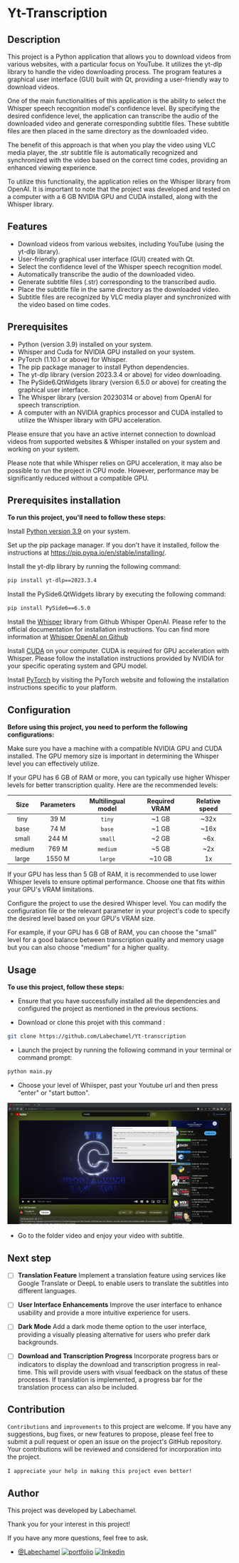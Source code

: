 
# Yt-Transcription

## Description

This project is a Python application that allows you to download videos from various websites, with a particular focus on YouTube. It utilizes the yt-dlp library to handle the video downloading process. The program features a graphical user interface (GUI) built with Qt, providing a user-friendly way to download videos.

One of the main functionalities of this application is the ability to select the Whisper speech recognition model's confidence level. By specifying the desired confidence level, the application can transcribe the audio of the downloaded video and generate corresponding subtitle files. These subtitle files are then placed in the same directory as the downloaded video.

The benefit of this approach is that when you play the video using VLC media player, the .str subtitle file is automatically recognized and synchronized with the video based on the correct time codes, providing an enhanced viewing experience.

To utilize this functionality, the application relies on the Whisper library from OpenAI. It is important to note that the project was developed and tested on a computer with a 6 GB NVIDIA GPU and CUDA installed, along with the Whisper library.



## Features

- Download videos from various websites, including YouTube (using the yt-dlp library).
- User-friendly graphical user interface (GUI) created with Qt.
- Select the confidence level of the Whisper speech recognition model.
- Automatically transcribe the audio of the downloaded video.
- Generate subtitle files (.str) corresponding to the transcribed audio.
- Place the subtitle file in the same directory as the downloaded video.
- Subtitle files are recognized by VLC media player and synchronized with the video based on time codes.


## Prerequisites

- Python (version 3.9) installed on your system.
- Whisper and Cuda for NVIDIA GPU installed on your system.
- PyTorch (1.10.1 or above) for Whisper.
- The pip package manager to install Python dependencies.
- The yt-dlp library (version 2023.3.4 or above) for video downloading.
- The PySide6.QtWidgets library (version 6.5.0 or above) for creating the graphical user interface.
- The Whisper library (version 20230314 or above) from OpenAI for speech transcription.
- A computer with an NVIDIA graphics processor and CUDA installed to utilize the Whisper library with GPU acceleration.

Please ensure that you have an active internet connection to download videos from supported websites & Whisper installed on your system and working on your system. 

Please note that while Whisper relies on GPU acceleration, it may also be possible to run the project in CPU mode. However, performance may be significantly reduced without a compatible GPU.
## Prerequisites installation

**To run this project, you'll need to follow these steps:**

Install [Python version 3.9](https://www.python.org/downloads/) on your system.

Set up the pip package manager. If you don't have it installed, follow the instructions at https://pip.pypa.io/en/stable/installing/.

Install the yt-dlp library by running the following command:

```bash
pip install yt-dlp==2023.3.4
```

Install the PySide6.QtWidgets library by executing the following command:
```bash
pip install PySide6==6.5.0
```
Install the [Whisper](https://github.com/openai/whisper) library from Github Whisper OpenAI. Please refer to the official documentation for installation instructions. You can find more information at [Whisper OpenAI on Github](https://github.com/openai/whisper)

Install [CUDA](https://developer.nvidia.com/cuda-downloads?target_os=Windows&target_arch=x86_64&target_version=11) on your computer. CUDA is required for GPU acceleration with Whisper. Please follow the installation instructions provided by NVIDIA for your specific operating system and GPU model.

Install [PyTorch](https://pytorch.org/get-started/locally/) by visiting the PyTorch website and following the installation instructions specific to your platform.

## Configuration

**Before using this project, you need to perform the following configurations:**

Make sure you have a machine with a compatible NVIDIA GPU and CUDA installed. The GPU memory size is important in determining the Whisper level you can effectively utilize.

If your GPU has 6 GB of RAM or more, you can typically use higher Whisper levels for better transcription quality. Here are the recommended levels:

|  Size  | Parameters | Multilingual model | Required VRAM | Relative speed |
|:------:|:----------:|:------------------:|:-------------:|:--------------:|
|  tiny  |    39 M    |       `tiny`       |     ~1 GB     |      ~32x      |
|  base  |    74 M    |       `base`       |     ~1 GB     |      ~16x      |
| small  |   244 M    |       `small`      |     ~2 GB     |      ~6x       |
| medium |   769 M    |      `medium`      |     ~5 GB     |      ~2x       |
| large  |   1550 M   |      `large`       |    ~10 GB     |       1x       |

If your GPU has less than 5 GB of RAM, it is recommended to use lower Whisper levels to ensure optimal performance. Choose one that fits within your GPU's VRAM limitations.

Configure the project to use the desired Whisper level. You can modify the configuration file or the relevant parameter in your project's code to specify the desired level based on your GPU's VRAM size.

For example, if your GPU has 6 GB of RAM, you can choose the "small" level for a good balance between transcription quality and memory usage but you can also choose "medium" for a higher quality.
## Usage

**To use this project, follow these steps:**

- Ensure that you have successfully installed all the dependencies and configured the project as mentioned in the previous sections.

- Download or clone this projet with this command :
```bash
git clone https://github.com/Labechamel/Yt-transcription
```

- Launch the project by running the following command in your terminal or command prompt:
```bash
python main.py
```

- Choose your level of Whiisper, past your Youtube url and then press "enter" or  "start button".


[![Demo Yt-transcription](https://github.com/Labechamel/Yt-transcription/blob/master/github_img/exemple.gif)](https://github.com/Labechamel/Yt-transcription/blob/master/github_img/exemple.gif)


- Go to the folder video and enjoy your video with subtitle. 
## Next step



- [ ]  **Translation Feature**
Implement a translation feature using services like Google Translate or DeepL to enable users to translate the subtitles into different languages.

- [ ]  **User Interface Enhancements**
Improve the user interface to enhance usability and provide a more intuitive experience for users.

- [ ]  **Dark Mode**
Add a dark mode theme option to the user interface, providing a visually pleasing alternative for users who prefer dark backgrounds.

- [ ]  **Download and Transcription Progress**
Incorporate progress bars or indicators to display the download and transcription progress in real-time. This will provide users with visual feedback on the status of these processes. If translation is implemented, a progress bar for the translation process can also be included.
## Contribution

`Contributions` and `improvements` to this project are welcome. If you have any suggestions, bug fixes, or new features to propose, please feel free to submit a pull request or open an issue on the project's GitHub repository. Your contributions will be reviewed and considered for incorporation into the project.

`I appreciate your help in making this project even better!`
## Author

This project was developed by Labechamel. 

Thank you for your interest in this project!

If you have any more questions, feel free to ask.

- [@Labechamel](https://github.com/Labechamel)
[![portfolio](https://img.shields.io/badge/my_portfolio-000?style=for-the-badge&logo=ko-fi&logoColor=white)](https://simonbechu.me/)
[![linkedin](https://img.shields.io/badge/linkedin-0A66C2?style=for-the-badge&logo=linkedin&logoColor=white)](https://www.linkedin.com/in/bechu-simon/)

